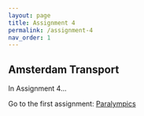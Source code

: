 ```yaml
---
layout: page
title: Assignment 4
permalink: /assignment-4
nav_order: 1
---
```


## Amsterdam Transport
In Assignment 4...

Go to the first assignment: [Paralympics]({{site.baseurl}}/assignment-1)
